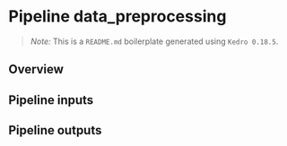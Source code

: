 # Pipeline data_preprocessing

> *Note:* This is a `README.md` boilerplate generated using `Kedro 0.18.5`.

## Overview

<!---
Please describe your modular pipeline here.
-->

## Pipeline inputs

<!---
The list of pipeline inputs.
-->

## Pipeline outputs

<!---
The list of pipeline outputs.
-->
